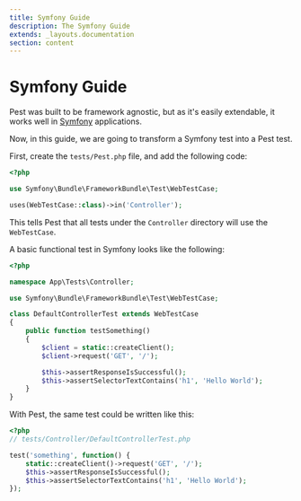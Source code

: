```yaml
---
title: Symfony Guide
description: The Symfony Guide
extends: _layouts.documentation
section: content
---
```


# Symfony Guide

Pest was built to be framework agnostic, but as it's easily extendable, it works well in [Symfony](https://symfony.com) applications.

Now, in this guide, we are going to transform a Symfony test into a Pest test.

First, create the `tests/Pest.php` file, and add the following code:

```php
<?php

use Symfony\Bundle\FrameworkBundle\Test\WebTestCase;

uses(WebTestCase::class)->in('Controller');
```

This tells Pest that all tests under the `Controller` directory will use the `WebTestCase`.

A basic functional test in Symfony looks like the following:

```php
<?php

namespace App\Tests\Controller;

use Symfony\Bundle\FrameworkBundle\Test\WebTestCase;

class DefaultControllerTest extends WebTestCase
{
    public function testSomething()
    {
        $client = static::createClient();
        $client->request('GET', '/');

        $this->assertResponseIsSuccessful();
        $this->assertSelectorTextContains('h1', 'Hello World');
    }
}
```

With Pest, the same test could be written like this:

```php
<?php
// tests/Controller/DefaultControllerTest.php

test('something', function() {
    static::createClient()->request('GET', '/');
    $this->assertResponseIsSuccessful();
    $this->assertSelectorTextContains('h1', 'Hello World');
});
```
